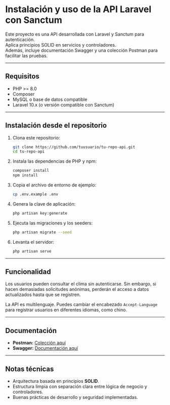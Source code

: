 # Instalación y uso de la API Laravel con Sanctum

Este proyecto es una API desarrollada con Laravel y Sanctum para autenticación.  
Aplica principios SOLID en servicios y controladores.  
Además, incluye documentación Swagger y una colección Postman para facilitar las pruebas.

---

## Requisitos

- PHP >= 8.0  
- Composer  
- MySQL o base de datos compatible  
- Laravel 10.x (o versión compatible con Sanctum)  

---

## Instalación desde el repositorio

1. Clona este repositorio:

   ```bash
   git clone https://github.com/tuusuario/tu-repo-api.git
   cd tu-repo-api
   ```

2. Instala las dependencias de PHP y npm:

   ```bash
   composer install
   npm install
   ```

3. Copia el archivo de entorno de ejemplo:

   ```bash
   cp .env.example .env
   ```

4. Genera la clave de aplicación:

   ```bash
   php artisan key:generate
   ```

5. Ejecuta las migraciones y los seeders:

   ```bash
   php artisan migrate --seed
   ```

6. Levanta el servidor:

   ```bash
   php artisan serve
   ```

---

## Funcionalidad

Los usuarios pueden consultar el clima sin autenticarse.
Sin embargo, si hacen demasiadas solicitudes anónimas, perderán el acceso a datos actualizados hasta que se registren.

La API es multilenguaje.
Puedes cambiar el encabezado `Accept-Language` para registrar usuarios en diferentes idiomas, como chino.

---

## Documentación

* **Postman:** [Colección aquí](https://www.postman.com/api-zois/weatherapp/request/fnznl63/index)
* **Swagger:** [Documentación aquí](https://app.swaggerhub.com/apis/rubenmkda-03d/weather-api/1.4)

---

## Notas técnicas

* Arquitectura basada en principios **SOLID**.
* Estructura limpia con separación clara entre lógica de negocio y controladores.
* Buenas prácticas de desarrollo y seguridad implementadas.
